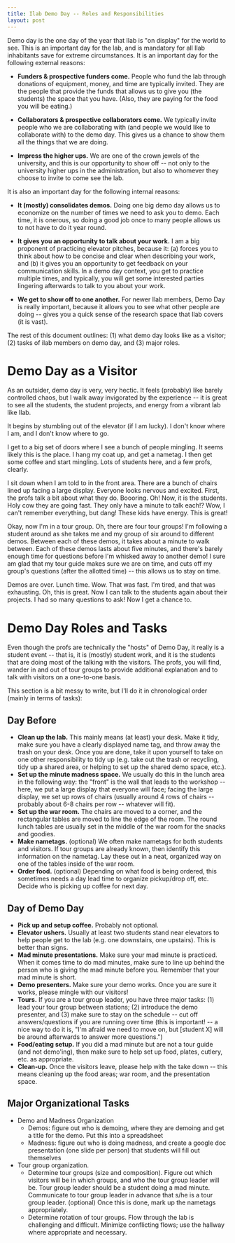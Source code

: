 ```yaml
---
title: Ilab Demo Day -- Roles and Responsibilities
layout: post
---
```


Demo day is the one day of the year that Ilab is "on display" for the world to see. This is an important day for the lab, and is mandatory for all Ilab inhabitants save for extreme circumstances. It is an important day for the following external reasons:

* **Funders & prospective funders come.** People who fund the lab through donations of equipment, money, and time are typically invited. They are the people that provide the funds that allows us to give you (the students) the space that you have. (Also, they are paying for the food you will be eating.)

* **Collaborators & prospective collaborators come.** We typically invite people who we are collaborating with (and people we would like to collaborate with) to the demo day. This gives us a chance to show them all the things that we are doing.

* **Impress the higher ups.** We are one of the crown jewels of the university, and this is our opportunity to show off -- not only to the university higher ups in the administration, but also to whomever they choose to invite to come see the lab.

It is also an important day for the following internal reasons:

* **It (mostly) consolidates demos.** Doing one big demo day allows us to economize on the number of times we need to ask you to demo. Each time, it is onerous, so doing a good job once to many people allows us to not have to do it year round.

* **It gives you an opportunity to talk about your work.** I am a big proponent of practicing elevator pitches, because it: (a) forces you to think about how to be concise and clear when describing your work, and (b) it gives you an opportunity to get feedback on your communication skills. In a demo day context, you get to practice multiple times, and typically, you will get some interested parties lingering afterwards to talk to you about your work.

* **We get to show off to one another.** For newer Ilab members, Demo Day is really important, because it allows you to see what other people are doing -- gives you a quick sense of the research space that Ilab covers (it is vast).

The rest of this document outlines: (1) what demo day looks like as a visitor; (2) tasks of ilab members on demo day, and (3) major roles.

# Demo Day as a Visitor

As an outsider, demo day is very, very hectic. It feels (probably) like barely controlled chaos, but I walk away invigorated by the experience -- it is great to see all the students, the student projects, and energy from a vibrant lab like Ilab.

It begins by stumbling out of the elevator (if I am lucky). I don't know where I am, and I don't know where to go.

I get to a big set of doors where I see a bunch of people mingling. It seems likely this is the place. I hang my coat up, and get a nametag. I then get some coffee and start mingling. Lots of students here, and a few profs, clearly.

I sit down when I am told to in the front area. There are a bunch of chairs lined up facing a large display. Everyone looks nervous and excited. First, the profs talk a bit about what they do. Boooring. Oh! Now, it is the students. Holy cow they are going fast. They only have a minute to talk each!? Wow, I can't remember everything, but dang! These kids have energy. This is great!

Okay, now I'm in a tour group. Oh, there are four tour groups! I'm following a student around as she takes me and my group of six around to different demos. Between each of these demos, it takes about a minute to walk between. Each of these demos lasts about five minutes, and there's barely enough time for questions before I'm whisked away to another demo! I sure am glad that my tour guide makes sure we are on time, and cuts off my group's questions (after the allotted time) -- this allows us to stay on time.

Demos are over. Lunch time. Wow. That was fast. I'm tired, and that was exhausting. Oh, this is great. Now I can talk to the students again about their projects. I had so many questions to ask! Now I get a chance to.

# Demo Day Roles and Tasks

Even though the profs are technically the "hosts" of Demo Day, it really is a student event -- that is, it is (mostly) student work, and it is the students that are doing most of the talking with the visitors. The profs, you will find, wander in and out of tour groups to provide additional explanation and to talk with visitors on a one-to-one basis.

This section is a bit messy to write, but I'll do it in chronological order (mainly in terms of tasks):

## Day Before

* **Clean up the lab.** This mainly means (at least) your desk. Make it tidy, make sure you have a clearly displayed name tag, and throw away the trash on your desk. Once you are done, take it upon yourself to take on one other responsibility to tidy up (e.g. take out the trash or recycling, tidy up a shared area, or helping to set up the shared demo space, etc.).
* **Set up the minute madness space.** We usually do this in the lunch area in the following way: the "front" is the wall that leads to the workshop -- here, we put a large display that everyone will face; facing the large display, we set up rows of chairs (usually around 4 rows of chairs -- probably about 6-8 chairs per row -- whatever will fit).
* **Set up the war room.** The chairs are moved to a corner, and the rectangular tables are moved to line the edge of the room. The round lunch tables are usually set in the middle of the war room for the snacks and goodies.
* **Make nametags.** (optional) We often make nametags for both students and visitors. If tour groups are already known, then identify this information on the nametag. Lay these out in a neat, organized way on one of the tables inside of the war room.
* **Order food.** (optional) Depending on what food is being ordered, this sometimes needs a day lead time to organize pickup/drop off, etc. Decide who is picking up coffee for next day.

## Day of Demo Day

* **Pick up and setup coffee.** Probably not optional.
* **Elevator ushers.** Usually at least two students stand near elevators to help people get to the lab (e.g. one downstairs, one upstairs). This is better than signs.
* **Mad minute presentations.** Make sure your mad minute is practiced. When it comes time to do mad minutes, make sure to line up behind the person who is giving the mad minute before you. Remember that your mad minute is short.
* **Demo presenters.** Make sure your demo works. Once you are sure it works, please mingle with our visitors!
* **Tours.** If you are a tour group leader, you have three major tasks: (1) lead your tour group between stations; (2) introduce the demo presenter, and (3) make sure to stay on the schedule -- cut off answers/questions if you are running over time (this is important! -- a nice way to do it is, "I'm afraid we need to move on, but [student X] will be around afterwards to answer more questions.")
* **Food/eating setup.** If you did a mad minute but are not a tour guide (and not demo'ing), then make sure to help set up food, plates, cutlery, etc. as appropriate.
* **Clean-up.** Once the visitors leave, please help with the take down -- this means cleaning up the food areas; war room, and the presentation space.

## Major Organizational Tasks

* Demo and Madness Organization
    - Demos: figure out who is demoing, where they are demoing and get a title for the demo. Put this into a spreadsheet
    - Madness: figure out who is doing madness, and create a google doc presentation (one slide per person) that students will fill out themselves
* Tour group organization.
    - Determine tour groups (size and composition). Figure out which visitors will be in which groups, and who the tour group leader will be. Tour group leader should be a student doing a mad minute. Communicate to tour group leader in advance that s/he is a tour group leader. (optional) Once this is done, mark up the nametags appropriately.
    - Determine rotation of tour groups. Flow through the lab is challenging and difficult. Minimize conflicting flows; use the hallway where appropriate and necessary.